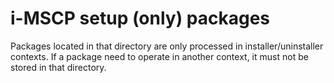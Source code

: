 # i-MSCP setup (only) packages

Packages located in that directory are only processed in installer/uninstaller
contexts. If a package need to operate in another context, it must not be
stored in that directory.
